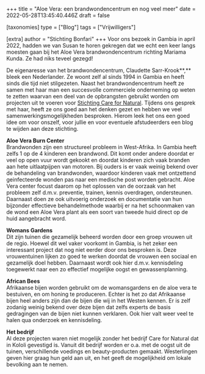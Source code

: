 +++
title = "Aloe Vera: een brandwondencentrum en nog veel meer"
date = 2022-05-28T13:45:40.446Z
draft = false

[taxonomies]
type = ["Blog"]
tags = ["Vrijwilligers"]

[extra]
author = "Stichting Bonfari"
+++
Voor ons bezoek in Gambia in april 2022, hadden we van Susan te horen gekregen dat we echt een keer langs moesten gaan bij het Aloe Vera brandwondencentrum richting Mariama Kunda. Ze had niks teveel gezegd!<!-- more -->

De eigenaresse van het brandwondencentrum, Claudette Sarr-Krook**,** bleek een Nederlander. Ze woont zelf al sinds 1994 in Gambia en heeft sinds die tijd niet stilgezeten. Naast het brandwondencentrum heeft ze samen met haar man een succesvolle commerciele onderneming op weten te zetten waarvan een deel van de opbrangsten gebruikt worden om projecten uit te voeren voor [Stichting Care for Natural](https://www.stichting-carefornatural.org/). Tijdens ons gesprek met haar, heeft ze ons goed aan het denken gezet en hebben we veel samenwerkingsmogelijkheden besproken. Hierom leek het ons een goed idee om voor onszelf, voor jullie en voor eventuele afstudeerders een blog te wijden aan deze stichting.

**Aloe Vera Burn Center**\
Brandwonden zijn een structureel probleem in West-Afrika. In Gambia heeft zelfs 1 op de 4 kinderen een brandwond. Dit komt onder andere doordat er veel op open vuur wordt gekookt en doordat kinderen zich vaak branden aan hete uitlaatpijpen van motoren. Bij ouders is er vaak weinig bekend over de behandeling van brandwonden, waardoor kinderen vaak met ontzettend geinfecteerde wonden pas naar een medische post worden gebracht. Aloe Vera center focust daarom op het oplossen van de oorzaak van het probleem zelf d.m.v. preventie, trainen, kennis overdragen, ondersteunen. Daarnaast doen ze ook uitvoerig onderzoek en documentatie van hun bijzonder effectieve behandelmethode waarbij er na het schoonmaken van de wond een Aloe Vera plant als een soort van tweede huid direct op de huid aangebracht word.

**Womans Gardens**\
Dit zijn tuinen die gezamelijk beheerd worden door een groep vrouwen uit de regio. Hoewel dit wel vaker voorkomt in Gambia, is het zeker een interessant project dat nog niet eerder door ons besproken is. Deze vrouwentuinen lijken zo goed te werken doordat de vrouwen een sociaal en gezamelijk doel hebben. Daarnaast wordt ook hier d.m.v. kennisdeling toegewerkt naar een zo effectief mogelijke oogst en gewassenplanning.

**African Bees**\
Afrikaanse bijen worden gebruikt om de womansgardens en de aloe vera te bestuiven, en om honing te produceren. Echter is het zo dat Afrikaanse bijen heel anders zijn dan de bijen die wij in het Westen kennen. Er is zelf zodanig weinig bekend over deze bijen dat zelfs experts de basis gedragingen van de bijen niet kunnen verklaren. Ook hier valt weer veel te halen qua onderzoek en kennisdeling.

**Het bedrijf**\
Al deze projecten waren niet mogelijk zonder het bedrijf Care for Natural dat in Kololi gevestigd is. Vanuit dit bedrijf worden er o.a. met de oogst uit de tuinen, verschillende voedings en beauty-producten gemaakt. Westerlingen geven hier graag hun geld aan uit, en het geeft de mogelijkheid om lokale bevolking aan te nemen.